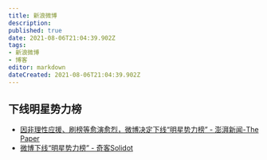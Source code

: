 ```yaml
---
title: 新浪微博
description: 
published: true
date: 2021-08-06T21:04:39.902Z
tags: 
- 新浪微博
- 博客
editor: markdown
dateCreated: 2021-08-06T21:04:39.902Z
---
```


## 下线明星势力榜

+ [因非理性应援、刷榜等愈演愈烈，微博决定下线“明星势力榜” - 澎湃新闻-The Paper](https://archive.is/ntEBb "https://www.thepaper.cn/newsDetail_forward_13918308")
+ [微博下线“明星势力榜” - 奇客Solidot](https://web.archive.org/web/20210806123537/https://www.solidot.org/story?sid=68478)

